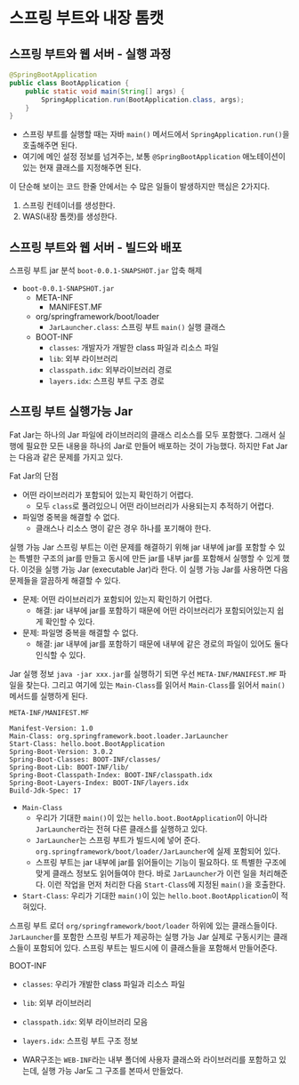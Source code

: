 # 스프링 부트와 내장 톰캣
## 스프링 부트와 웹 서버 - 실행 과정
```java
@SpringBootApplication
public class BootApplication { 
    public static void main(String[] args) {
        SpringApplication.run(BootApplication.class, args);
    }
}
```
* 스프링 부트를 실행할 때는 자바 `main()` 메서드에서 `SpringApplication.run()`을 호출해주면 된다.
* 여기에 메인 설정 정보를 넘겨주는, 보통 `@SpringBootApplication` 애노테이션이 있는 현재 클래스를 지정해주면 된다.

이 단순해 보이는 코드 한줄 안에서는 수 많은 일들이 발생하지만 핵심은 2가지다.
1. 스프링 컨테이너를 생성한다.
2. WAS(내장 톰캣)를 생성한다.

## 스프링 부트와 웹 서버 - 빌드와 배포
스프링 부트 jar 분석
`boot-0.0.1-SNAPSHOT.jar` 압축 해제
* `boot-0.0.1-SNAPSHOT.jar`
  * META-INF
    * MANIFEST.MF
  * org/springframework/boot/loader
    * `JarLauncher.class`: 스프링 부트 `main()` 실행 클래스
  * BOOT-INF
    * `classes`: 개발자가 개발한 class 파일과 리소스 파일
    * `lib`: 외부 라이브러리
    * `classpath.idx`: 외부라이브러리 경로
    * `layers.idx`: 스프링 부트 구조 경로

## 스프링 부트 실행가능 Jar
Fat Jar는 하나의 Jar 파일에 라이브러리의 클래스 리소스를 모두 포함했다.
그래서 실행에 필요한 모든 내용을 하나의 Jar로 만들어 배포하는 것이 가능했다.
하지만 Fat Jar는 다음과 같은 문제를 가지고 있다.

Fat Jar의 단점
* 어떤 라이브러리가 포함되어 있는지 확인하기 어렵다.
  * 모두 `class`로 풀려있으니 어떤 라이브러리가 사용되는지 추적하기 어렵다.
* 파일명 중복을 해결할 수 없다.
  * 클래스나 리소스 명이 같은 경우 하나를 포기해야 한다.

실행 가능 Jar
스프링 부트는 이런 문제를 해결하기 위해 jar 내부에 jar를 포함할 수 있는 특별한 구조의 jar를 만들고 동시에 만든 jar를 내부 jar를 포함해서 실행할 수 있게 했다.
이것을 실행 가능 Jar (executable Jar)라 한다.
이 실행 가능 Jar를 사용하면 다음 문제들을 깔끔하게 해결할 수 있다.

* 문제: 어떤 라이브러리가 포함되어 있는지 확인하기 어렵다.
  * 해결: jar 내부에 jar를 포함하기 때문에 어떤 라이브러리가 포함되어있는지 쉽게 확인할 수 있다.
* 문제: 파일명 중복을 해결할 수 없다.
  * 해결: jar 내부에 jar를 포함하기 때문에 내부에 같은 경로의 파일이 있어도 둘다 인식할 수 있다.

Jar 실행 정보
`java -jar xxx.jar`를 실행하기 되면 우선 `META-INF/MANIFEST.MF` 파일을 찾는다. 그리고 여기에 있는 `Main-Class`를 읽어서 `Main-Class`를 읽어서 `main()` 메서드를 실행하게 된다.

`META-INF/MANIFEST.MF`
```MF
Manifest-Version: 1.0
Main-Class: org.springframework.boot.loader.JarLauncher
Start-Class: hello.boot.BootApplication
Spring-Boot-Version: 3.0.2
Spring-Boot-Classes: BOOT-INF/classes/
Spring-Boot-Lib: BOOT-INF/lib/
Spring-Boot-Classpath-Index: BOOT-INF/classpath.idx
Spring-Boot-Layers-Index: BOOT-INF/layers.idx
Build-Jdk-Spec: 17
```
* `Main-Class`
  * 우리가 기대한 `main()`이 있는 `hello.boot.BootApplication`이 아니라 `JarLauncher`라는 전혀 다른 클래스를 실행하고 있다.
  * `JarLauncher`는 스프링 부트가 빌드시에 넣어 준다. `org.springframework/boot/loader/JarLauncher`에 실제 포함되어 있다.
  * 스프링 부트는 jar 내부에 jar를 읽어들이는 기능이 필요하다. 또 특별한 구조에 맞게 클래스 정보도 읽어들여야 한다. 바로 `JarLauncher`가 이런 일을 처리해준다. 이런 작업을 먼저 처리한 다음 `Start-Class`에 지정된 `main()`을 호출한다.
* `Start-Class`: 우리가 기대한 `main()`이 있는 `hello.boot.BootApplication`이 적혀있다.

스프링 부트 로더
`org/springframework/boot/loader` 하위에 있는 클래스들이다.
`JarLauncher`를 포함한 스프링 부트가 제공하는 실행 가능 Jar 실제로 구동시키는 클래스들이 포함되어 있다. 스프링 부트는 빌드시에 이 클래스들을 포함해서 만들어준다.

BOOT-INF
* `classes`: 우리가 개발한 class 파일과 리소스 파일
* `lib`: 외부 라이브러리
* `classpath.idx`: 외부 라이브러리 모음
* `layers.idx`: 스프링 부트 구조 정보

* WAR구조는 `WEB-INF`라는 내부 폴더에 사용자 클래스와 라이브러리를 포함하고 있는데, 실행 가능 Jar도 그 구조를 본따서 만들었다.
